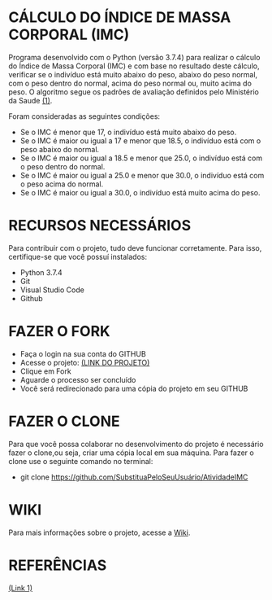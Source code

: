 # CÁLCULO DO ÍNDICE DE MASSA CORPORAL (IMC)

Programa desenvolvido com o Python (versão 3.7.4) para realizar o cálculo do Índice de Massa Corporal (IMC) e com base no resultado deste cálculo, verificar se o indivíduo está muito abaixo do peso, abaixo do peso normal, com o peso dentro do normal, acima do peso normal ou, muito acima do peso. O algoritmo segue os padrões de avaliação definidos pelo Ministério da Saude [(1)](http://www.saude.gov.br/artigos/804-imc/40509-imc-em-adultos).

Foram consideradas as seguintes condições:
- Se o IMC é menor que 17, o indivíduo está muito abaixo do peso.
- Se o IMC é maior ou igual a 17 e menor que 18.5, o indivíduo está com o peso abaixo do normal.
- Se o IMC é maior ou igual a 18.5 e menor que 25.0, o indivíduo está com o peso dentro do normal.
- Se o IMC é maior ou igual a 25.0 e menor que 30.0, o indivíduo está com o peso acima do normal.
- Se o IMC é maior ou igual a 30.0, o indivíduo está muito acima do peso.

# RECURSOS NECESSÁRIOS
Para contribuir com o projeto, tudo deve funcionar corretamente. Para isso, certifique-se que você possuí instalados:

- Python 3.7.4
- Git
- Visual Studio Code
- Github

# FAZER O FORK

- Faça o login na sua conta do GITHUB
- Acesse o projeto: [(LINK DO PROJETO)](https://github.com/neuroengenharia/AtividadeIMC/)
- Clique em Fork
- Aguarde o processo ser concluído
- Você será redirecionado para uma cópia do projeto em seu GITHUB

# FAZER O CLONE
Para que você possa colaborar no desenvolvimento do projeto é necessário fazer o clone,ou seja, criar uma cópia local em sua máquina. Para fazer o clone use o seguinte comando no terminal:

- git clone https://github.com/SubstituaPeloSeuUsuário/AtividadeIMC

# WIKI

Para mais informações sobre o projeto, acesse a [Wiki](https://github.com/neuroengenharia/AtividadeIMC/wiki).

# REFERÊNCIAS

[(Link 1)](http://www.saude.gov.br/artigos/804-imc/40509-imc-em-adultos)
